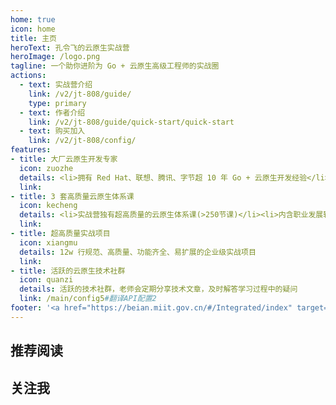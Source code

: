 ```yaml
---
home: true
icon: home
title: 主页
heroText: 孔令飞的云原生实战营
heroImage: /logo.png
tagline: 一个助你进阶为 Go + 云原生高级工程师的实战圈
actions:
  - text: 实战营介绍
    link: /v2/jt-808/guide/
    type: primary
  - text: 作者介绍
    link: /v2/jt-808/guide/quick-start/quick-start
  - text: 购买加入 
    link: /v2/jt-808/config/
features:
- title: 大厂云原生开发专家
  icon: zuozhe
  details: <li>拥有 Red Hat、联想、腾讯、字节超 10 年 Go + 云原生开发经验</li><li>拥有 2 本畅销书，4 套网课的课程写作经验</li>
  link:
- title: 3 套高质量云原生体系课
  icon: kecheng
  details: <li>实战营独有超高质量的云原生体系课(>250节课)</li><li>内含职业发展辅导 + 面试辅导</li><li>不定期的视频直播分享</li><li>免费的 B 站视频课程</li>
  link: 
- title: 超高质量实战项目
  icon: xiangmu
  details: 12w 行规范、高质量、功能齐全、易扩展的企业级实战项目
  link: 
- title: 活跃的云原生技术社群
  icon: quanzi
  details: 活跃的技术社群，老师会定期分享技术文章，及时解答学习过程中的疑问
  link: /main/config5#翻译API配置2
footer: '<a href="https://beian.miit.gov.cn/#/Integrated/index" target="_blank">备案号: 沪ICP备2022029946号-2</a >'
---
```


## 推荐阅读

## 关注我

